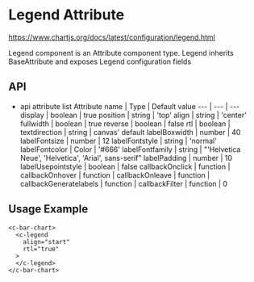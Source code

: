 # Legend Attribute

https://www.chartjs.org/docs/latest/configuration/legend.html

Legend component is an Attribute component type.
Legend inherits BaseAttribute and exposes Legend configuration fields

## API

- api attribute list
  Attribute name | Type | Default value
  --- | --- | ---
  display | boolean | true
  position | string | 'top'
  align | string | 'center'
  fullwidth | boolean | true
  reverse | boolean | false
  rtl | boolean |
  textdirection | string | canvas' default
  labelBoxwidth | number | 40
  labelFontsize | number | 12
  labelFontstyle | string | 'normal'
  labelFontcolor | Color | '#666'
  labelFontfamily | string | "'Helvetica Neue', 'Helvetica', 'Arial', sans-serif"
  labelPadding | number | 10
  labelUsepointstyle | boolean | false
  callbackOnclick | function |
  callbackOnhover | function |
  callbackOnleave | function |
  callbackGeneratelabels | function |
  callbackFilter | function | 0

## Usage Example

```
<c-bar-chart>
  <c-legend
    align="start"
    rtl="true"
  >
  </c-legend>
</c-bar-chart>
```
